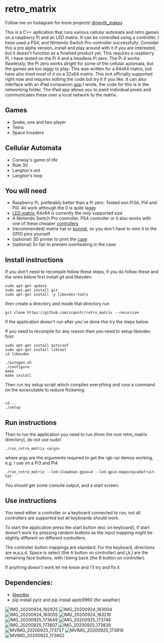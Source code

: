 # retro_matrix

Follow me on Instagram for more projects! [@neyth_makes](http://instagram.com/neyth_makes/)

This is a C++ apllication that runs various cellular automata and retro games on a raspberry Pi and an LED matrix. It can be controlled using a controller, I have used a PS4, and Nintendo Switch Pro controller successfully. Consider this a pre alpha version, install and play around with it if you are interested, but it doesn't function as a finished product yet. This requires a raspberry Pi, I have tested on the Pi 4 and a headless Pi zero. The Pi 4 works flawlessly, the Pi zero works alright for some of the cellular automata, but the games are too laggy to play. This was written for a 64x64 matrix, but have also tried most of it on a 32x64 matrix. This isnt officially supported right now and requires editing the code but try it if you like. It can also interface with an iPad companion [app](https://github.com/zcqsntr/retro_matrix_companion) I wrote, the code for this is in the networking folder. The iPad app allows you to paint individual pixels and communicates these over a local network to the matrix.

## Games 
* Snake, one and two player
* Tetris 
* Space Invaders

## Cellular Automata 
* Conway's game of life 
* Rule 30
* Langton's ant
* Langton's loop

## You will need
* Raspberry Pi, preferably better than a Pi zero. Tested oon Pi3A, Pi4 and Pi0. All work although the 0 is quite laggy
* [LED matrix](https://shop.pimoroni.com/products/rgb-led-matrix-panel?variant=3029531983882), 64x64 is currently the only supported size
* A Nintendo Switch Pro controller, PS4 controller or it also works with one of these cheaper [controllers](https://www.amazon.co.uk/8BitDo-Wireless-Bluetooth-Controller-Powerful/dp/B083FJLVLH/ref=sr_1_17_sspa?dchild=1&keywords=8bitdo+controller&qid=1601051019&sr=8-17-spons&psc=1&spLa=ZW5jcnlwdGVkUXVhbGlmaWVyPUEzME5UMFlLRTVTMzVSJmVuY3J5cHRlZElkPUEwOTQwMTY2MkJWQURBNjhORUE0QSZlbmNyeXB0ZWRBZElkPUEwMjQ5OTMzMUZHSk1GRUFSNjg4NCZ3aWRnZXROYW1lPXNwX210ZiZhY3Rpb249Y2xpY2tSZWRpcmVjdCZkb05vdExvZ0NsaWNrPXRydWU=) 
* (recommended) matrix hat or [bonnet](https://shop.pimoroni.com/products/adafruit-rgb-matrix-bonnet-for-raspberry-pi), so you don't have to wire it to the GPIO pins yourself 
* (optional) 3D printer to print the [case](https://www.thingiverse.com/thing:4605737)
* (optional) 5v fan to prevent overheating in the case

## Install instructions

If you don't need to recompile follow these steps, if you do follow these and the ones below first install git and libevdev:

```console
sudo apt-get update
sudo apt-get install git
sudo apt-get install -y libevdev-tools
```

then create a directory and inside that directory run

```console
git clone https://github.com/zcqsntr/retro_matrix --recursive
```

If the application doesn't run after you've done this try the steps below. 

If you need to recompile for any reason then you need to setup libevdev first: 

```console
sudo apt-get install autoconf
sudo apt-get install libtool
cd libevdev

./autogen.sh 
./configure
make
make install
```

Then run my setup script which compiles everything and runs a command on the excecutable to reduce flickering. 

```console

cd ..
./setup
```

## Run instructions
Then to run the application you need to run (from the root retro_matrix directory), do not use sudo!

```console
./run_retro_matrix <args>
```

where args are the arguments required to get the rgb-rpi demos working, e.g. I use on a Pi3 and Pi4

```console
./run_retro_matrix --led-slowdown-gpio=4 --led-gpio-mapping=adafruit-hat
```

You should get some console output, and a start screen.

## Use instructions
You need either a controller or a keyboard connected to run, not all controllers are supported but all keyboards should work. 

To start the application press the start button (esc on keyboard), if start doesn't work try pressing random buttons as the input mapping might be slightly different on different controllers. 

The controller button mappings are standard. For the keyboard, directions are w,a,s,d. Space is select (the A button on controller) and j,k,l are the remaining face buttons, with l being back (the B button on controller). 

If anything doesn't work let me know and I'll try and fix it

## Dependencies:
* [libevdev](https://www.freedesktop.org/wiki/Software/libevdev/)
* pip install pytz  and  pip install apds9960 (for weather)


![IMG_20200924_182925](https://user-images.githubusercontent.com/33317183/94297181-025dd780-ff5c-11ea-822f-bd70cae16fc4.jpg)
![IMG_20200924_183004](https://user-images.githubusercontent.com/33317183/94297233-199cc500-ff5c-11ea-9bb1-b6e7d46e44b3.jpg)
![IMG_20200924_183055](https://user-images.githubusercontent.com/33317183/94297273-29b4a480-ff5c-11ea-858a-7a0df3335b66.jpg)
![IMG_20200924_183216](https://user-images.githubusercontent.com/33317183/94297298-346f3980-ff5c-11ea-8b19-fa941abe2dbc.jpg)
![IMG_20200925_173649](https://user-images.githubusercontent.com/33317183/94297326-3e913800-ff5c-11ea-8043-c144f5955fe7.jpg)
![IMG_20200925_173748](https://user-images.githubusercontent.com/33317183/94297378-536dcb80-ff5c-11ea-9276-d1f97b62e455.jpg)
![IMG_20200925_173807](https://user-images.githubusercontent.com/33317183/94297469-75ffe480-ff5c-11ea-872a-1de910d49d0f.jpg)
![IMG_20200925_173839](https://user-images.githubusercontent.com/33317183/94297561-9e87de80-ff5c-11ea-859d-28a4ce01e2dc.jpg)
![MVIMG_20200925_173727](https://user-images.githubusercontent.com/33317183/94297697-d55df480-ff5c-11ea-9194-afffea160d8e.jpg)
![MVIMG_20200925_173819](https://user-images.githubusercontent.com/33317183/94297799-ffafb200-ff5c-11ea-9fcf-4699693db247.jpg)
![MVIMG_20200925_173902](https://user-images.githubusercontent.com/33317183/94297942-3be31280-ff5d-11ea-9d8a-9d22c5d83f6c.jpg)


